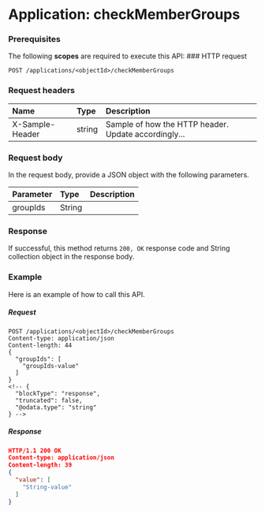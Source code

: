 # Application: checkMemberGroups


### Prerequisites
The following **scopes** are required to execute this API: ### HTTP request
<!-- { "blockType": "ignored" } -->
```http
POST /applications/<objectId>/checkMemberGroups

```
### Request headers
| Name       | Type | Description|
|:---------------|:--------|:----------|
| X-Sample-Header  | string  | Sample of how the HTTP header. Update accordingly...|

### Request body
In the request body, provide a JSON object with the following parameters.

| Parameter	   | Type	|Description|
|:---------------|:--------|:----------|
|groupIds|String||

### Response
If successful, this method returns `200, OK` response code and String collection object in the response body.

### Example
Here is an example of how to call this API.
##### Request
<!-- {
  "blockType": "request",
  "name": "application_checkmembergroups"
}-->
```http
POST /applications/<objectId>/checkMemberGroups
Content-type: application/json
Content-length: 44
{
  "groupIds": [
    "groupIds-value"
  ]
}
<!-- {
  "blockType": "response",
  "truncated": false,
  "@odata.type": "string"
} -->
```
##### Response
```json
HTTP/1.1 200 OK
Content-type: application/json
Content-length: 39
{
  "value": [
    "String-value"
  ]
}
```

<!-- uuid: ab2dc31e-8168-4bd2-968e-6a644caf59db
2015-10-14 23:39:27 UTC -->
<!-- {
  "type": "#page.annotation",
  "description": "Application: checkMemberGroups",
  "keywords": "",
  "section": "documentation",
  "tocPath": ""
}-->